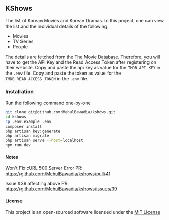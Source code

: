 ## KShows

The list of Korean Movies and Korean Dramas. In this project, one can view the list and the individual details of the following:

-   Movies
-   TV Series
-   People

The details are fetched from the [The Movie Database](https://themoviedb.org).
Therefore, you will have to get the API Key and the Read Access Token after registering on their website.
Copy and paste the api key as value for the `TMDB_API_KEY` in the `.env` file.
Copy and paste the token as value for the `TMDB_READ_ACCESS_TOKEN` in the `.env` file.

### Installation

Run the following command one-by-one

```bash
git clone git@github.com:MehulBawadia/kshows.git
cd kshows
cp .env.example .env
composer install
php artisan key:generate
php artisan migrate
php artisan serve --host=localhost
npm run dev
```

#### Notes

Won't Fix cURL 500 Server Error PR: https://github.com/MehulBawadia/kshows/pull/41

Issue #39 affecting above PR: https://github.com/MehulBawadia/kshows/issues/39

#### License

This project is an open-sourced software licensed under the [MIT License](https://opensource.org/license/mit)
